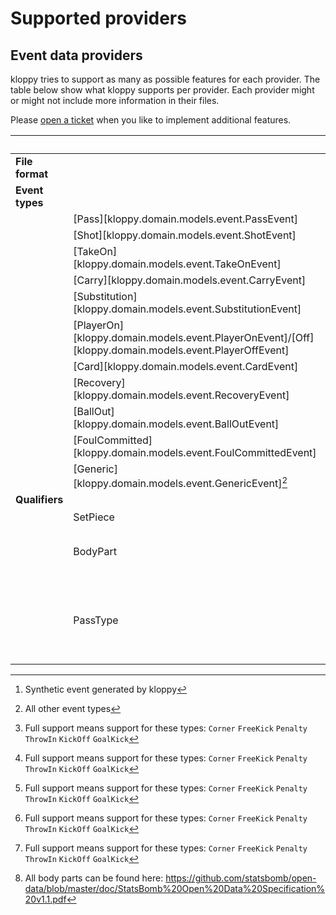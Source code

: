 # Supported providers

## Event data providers

kloppy tries to support as many as possible features for each provider. The table below show what kloppy supports per provider. Each provider might or might not include more information in their files.

Please [open a ticket](https://github.com/PySport/kloppy/issues) when you like to implement additional features.

||| Metrica | Opta | Sportec | Statsbomb | Wyscout |
|-|-|:-:|:-:|:-:|:-:|:-:|
|**File format**||JSON|XML|XML|JSON|JSON|
|**Event types**|
||[Pass][kloppy.domain.models.event.PassEvent]|✓|✓|✓|✓|✓|
||[Shot][kloppy.domain.models.event.ShotEvent]|✓|✓|✓|✓|✓|
||[TakeOn][kloppy.domain.models.event.TakeOnEvent]|✓|✓||✓|✓|✓|
||[Carry][kloppy.domain.models.event.CarryEvent]|✓|||✓||
||[Substitution][kloppy.domain.models.event.SubstitutionEvent]|||✓|✓||
||[PlayerOn][kloppy.domain.models.event.PlayerOnEvent]/[Off][kloppy.domain.models.event.PlayerOffEvent]||||✓||
||[Card][kloppy.domain.models.event.CardEvent]|||✓|✓|✓|
||[Recovery][kloppy.domain.models.event.RecoveryEvent]|✓|✓|✓|✓|✓|
||[BallOut][kloppy.domain.models.event.BallOutEvent]|✓|✓|✓[^2]|✓|✓|
||[FoulCommitted][kloppy.domain.models.event.FoulCommittedEvent]|✓|✓|✓|✓|✓|
||[Generic][kloppy.domain.models.event.GenericEvent][^1]|✓|✓|✓|✓|✓|s
|**Qualifiers**|
||SetPiece|✓[^3]|✓[^3]|✓[^3]|✓[^3]|✓[^3]
||BodyPart|`Head`|`Head` `RightFoot` `LeftFoot` `Other`|`Head` `RightFoot` `LeftFoot`|`Chest` `Head` `RightFoot` `LeftFoot` `Other` [^4]|`RightFoot` `LeftFoot`
||PassType||`Cross` `LongBall` `ThroughBall` `Launch` `ChippedBall` `Assist` `2nd Assist` `SwitchOfPlay` |||`Cross` `Hand` `Head` `High` `Launch` `Simple` `Smart`

[^1]: All other event types
[^2]: Synthetic event generated by kloppy
[^3]: Full support means support for these types: `Corner` `FreeKick` `Penalty` `ThrowIn` `KickOff` `GoalKick`
[^4]: All body parts can be found here: https://github.com/statsbomb/open-data/blob/master/doc/StatsBomb%20Open%20Data%20Specification%20v1.1.pdf

